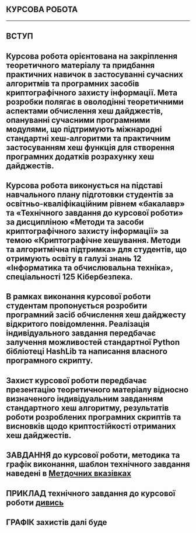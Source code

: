 ## **КУРСОВА РОБОТА**
***
## **ВСТУП**
## Курсова робота орієнтована на закріплення теоретичного матеріалу та придбання практичних навичок в застосуванні сучасних алгоритмів та програмних засобів криптографічного захисту інформації. Мета розробки полягає в оволодінні теоретичними аспектами обчислення хеш дайджестів, опануванні сучасними програмними модулями, що підтримують міжнародні стандартні хеш-алгоритми та практичним застосуванням хеш функція для створення програмних додатків розрахунку  хеш дайджестів.
## Курсова робота виконується на підставі навчального плану підготовки студентів за освітньо-кваліфікаційним рівнем «бакалавр» та «Технічного завдання до курсової роботи» за дисципліною «Методи та засоби криптографічного захисту інформації» за темою «Криптографічне хешування. Методи та алгоритмічна підтримка» для студентів, що отримують освіту в галузі знань 12 «Інформатика та обчислювальна техніка», спеціальності 125 Кібербезпека.
## В рамках виконання курсової роботи студентам пропонується розробити програмний засіб обчислення хеш дайджесту відкритого повідомлення. Реалізація індивідуального завдання передбачає залучення можливостей стандартної Python бібліотеці HashLib  та написання власного програмного скрипту.
## Захист курсової роботи передбачає презентацію теоретичного матеріалу відносно визначеного індивідуальним завданням  стандартного хеш алгоритму, результатів роботи розроблених програмних скриптів та висновків щодо криптостійкості отриманих хеш дайджестів.


## **ЗАВДАННЯ** до курсової роботи, методика та графік виконання, шаблон технічного завдання наведені в [**Метдочних вказівках**](2022_Curs_Work_Metod_.pdf)
## **ПРИКЛАД** технічного завдання до курсової роботи [**дивись**](Task_Curs_Work_Example.pdf)
## **ГРАФІК** захистів **далі буде**

